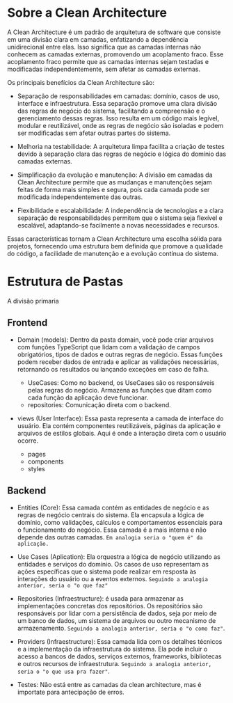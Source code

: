 # Sobre a Clean Architecture
A Clean Architecture é um padrão de arquitetura de software que consiste em uma divisão clara em camadas, enfatizando a dependência unidirecional entre elas. Isso significa que as camadas internas não conhecem as camadas externas, promovendo um acoplamento fraco. Esse acoplamento fraco permite que as camadas internas sejam testadas e modificadas independentemente, sem afetar as camadas externas.

Os principais benefícios da Clean Architecture são:

* Separação de responsabilidades em camadas: domínio, casos de uso, interface e infraestrutura. Essa separação promove uma clara divisão das regras de negócio do sistema, facilitando a compreensão e o gerenciamento dessas regras. Isso resulta em um código mais legível, modular e reutilizável, onde as regras de negócio são isoladas e podem ser modificadas sem afetar outras partes do sistema.

* Melhoria na testabilidade: A arquitetura limpa facilita a criação de testes devido à separação clara das regras de negócio e lógica do domínio das camadas externas.

* Simplificação da evolução e manutenção: A divisão em camadas da Clean Architecture permite que as mudanças e manutenções sejam feitas de forma mais simples e segura, pois cada camada pode ser modificada independentemente das outras.

* Flexibilidade e escalabilidade: A independência de tecnologias e a clara separação de responsabilidades permitem que o sistema seja flexível e escalável, adaptando-se facilmente a novas necessidades e recursos.

Essas características tornam a Clean Architecture uma escolha sólida para projetos, fornecendo uma estrutura bem definida que promove a qualidade do código, a facilidade de manutenção e a evolução contínua do sistema.

# Estrutura de Pastas
A divisão primaria 
##  Frontend
* Domain (models): Dentro da pasta domain, você pode criar arquivos com funções TypeScript que lidam com a validação de campos obrigatórios, tipos de dados e outras regras de negócio. Essas funções podem receber dados de entrada e aplicar as validações necessárias, retornando os resultados ou lançando exceções em caso de falha.
    * UseCases: Como no backend, os UseCases são os responsáveis pelas regras do negócio. Armazena as funções que ditam como cada função da aplicação deve funcionar.
    * repositories: Comunicação direta com o backend.


* views (User Interface): Essa pasta representa a camada de interface do usuário. Ela contém componentes reutilizáveis, páginas da aplicação e arquivos de estilos globais. Aqui é onde a interação direta com o usuário ocorre.
    * pages
    * components
    * styles


## Backend 
* Entities (Core): Essa camada contém as entidades de negócio e as regras de negócio centrais do sistema. Ela encapsula a lógica de domínio, como validações, cálculos e comportamentos essenciais para o funcionamento do negócio. Essa camada é a mais interna e não depende das outras camadas.
`Em analogia seria o "quem é" da aplicação.`
    
* Use Cases (Aplication): Ela orquestra a lógica de negócio utilizando as entidades e serviços do domínio. Os casos de uso representam as ações específicas que o sistema pode realizar em resposta às interações do usuário ou a eventos externos.
`Seguindo a analogia anterior, seria o "o que faz"`

* Repositories (Infraestructure): é usada para armazenar as implementações concretas dos repositórios. Os repositórios são responsáveis por lidar com a persistência de dados, seja por meio de um banco de dados, um sistema de arquivos ou outro mecanismo de armazenamento.
`Seguindo a analogia anterior, seria o "o como faz"`.
* Providers (Infraestructure):  Essa camada lida com os detalhes técnicos e a implementação da infraestrutura do sistema. Ela pode incluir o acesso a bancos de dados, serviços externos, frameworks, bibliotecas e outros recursos de infraestrutura.
`Seguindo a analogia anterior, seria o "o que usa pra fazer"`.
* Testes: Não está entre as camadas da clean architecture, mas é importate para antecipação de erros.